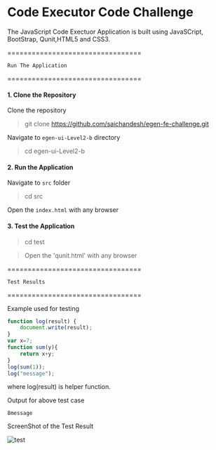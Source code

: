 Code Executor Code Challenge
=================================

The JavaScript Code Exectuor Application is built using JavaSCript, BootStrap, Qunit,HTML5 and CSS3. 

=================================

	Run The Application

=================================
#### 1. Clone the Repository

Clone the repository

> git clone https://github.com/saichandesh/egen-fe-challenge.git

Navigate to `egen-ui-Level2-b` directory

> cd egen-ui-Level2-b

#### 2. Run the Application

Navigate to `src` folder

> cd src

Open the `index.html` with any browser

#### 3. Test the Application

> cd test

> Open the 'qunit.html' with any browser


=================================

	Test Results

=================================

Example used for testing

```javascript
function log(result) {
    document.write(result);
}
var x=7;
function sum(y){
	return x+y;
}
log(sum(1));
log("message");
```
where log(result) is helper function.

Output for above test case

```
8message
```
ScreenShot of the Test Result

![test](https://cloud.githubusercontent.com/assets/10813082/25818083/6aaf2e08-33f7-11e7-9a01-2acf6412b3e9.JPG)
